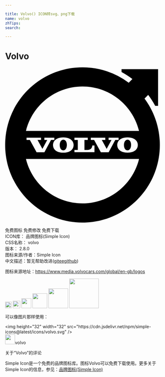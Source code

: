 ```yaml
---

title: Volvo() ICON转svg、png下载
name: volvo
zhTips: 
search: 

---
```


# Volvo  <small style="font-size: 60%;font-weight: 100"></small>

<div id="svg" class="svg-wrap">
<svg role="img" viewBox="0 0 24 24" xmlns="http://www.w3.org/2000/svg"><title>Volvo icon</title><path d="M11.269 11.225h-.522v-.343h2.072v.343h-.516v1.55h.479c.443 0 .734-.292.734-.69h.342v1.038h-3.11v-.347h.522zm2.533.001h-.515v-.344h2.248v.344h-.544l.758 1.383.749-1.383h-.448v-.344h1.55v.344h-.516l-1.027 1.9-1.21-.001zm5.181-.392c1.041 0 1.6.52 1.6 1.171 0 .66-.527 1.187-1.594 1.187-1.067 0-1.599-.526-1.599-1.187 0-.651.553-1.17 1.593-1.17zM5.781 12.61l.748-1.383h-.447v-.344H7.63v.344h-.515l-1.028 1.9-1.21-.001-1.045-1.899h-.514v-.344h2.247v.344h-.543zm3.237-1.775c1.041 0 1.6.52 1.6 1.171 0 .66-.527 1.187-1.594 1.187-1.067 0-1.599-.526-1.599-1.187 0-.651.552-1.17 1.593-1.17zm-.551 1.157c.007-.432.214-.809.57-.803.356.007.544.39.537.823-.008.407-.176.831-.567.824-.38-.007-.547-.427-.54-.844zm9.965 0c.007-.432.214-.809.57-.803.356.007.544.39.537.823-.008.407-.176.831-.567.824-.38-.007-.547-.427-.54-.844zM3.226 9.83C4.198 5.887 7.757 2.963 12 2.963c4.243 0 7.802 2.924 8.774 6.866zm17.548 4.342c-.972 3.942-4.531 6.866-8.774 6.866-4.243 0-7.802-2.924-8.774-6.866zm.849-9.341l.568-.569c.404.532.769 1.096 1.087 1.688h.449V.283H18.06v.444c.589.317 1.15.68 1.678 1.082l-.569.568A11.947 11.947 0 0 0 12 0C5.373 0 0 5.373 0 12s5.373 12 12 12 12-5.373 12-12c0-2.688-.884-5.17-2.377-7.17Z"/></svg>
</div>
<detail full-name='volvo'></detail>

<div class="detail-page">
<p>
<span><span class="badge-success badge">免费图标</span> <span class="badge-success badge">免费修改</span>  <span class="badge-success badge">免费下载</span> </span>
<br/>
<span>
ICON库：
<span class="badge-secondary badge">品牌图标(Simple Icon)</span> 
</span>
<br/>
<span>
CSS名称：
<span class="badge-secondary badge">volvo</span> 
</span>

<br/>
<span>
版本：
<span class="badge-secondary badge">2.8.0</span> 
</span>
<br/>
<span>图标来源/作者：<span class="badge-light badge">Simple Icon</span></span> 
<br/>
<span class="zh-detail">中文描述：暂无<span class="help-link"><span>帮助改进</span>(<a href="https://gitee.com/liuwave/icon-helper/edit/master/json/brands/volvo.json" target="_blank" rel="noopener noreferrer">gitee</a><a href="https://github.com/liuwave/icon-helper/edit/master/json/brands/volvo.json" target="_blank" rel="noopener noreferrer">github</a></span>)</span><br/>
</p>
</div><div class="description description alert alert-light"><p>图标来源地址：<a href="https://www.media.volvocars.com/global/en-gb/logos" target="_blank" rel="noopener noreferrer">https://www.media.volvocars.com/global/en-gb/logos</a></p></div>
<div class="alert alert-dark">
<img height="21" width="21" src="https://cdn.jsdelivr.net/npm/simple-icons@latest/icons/volvo.svg" />
<img height="24" width="24" src="https://cdn.jsdelivr.net/npm/simple-icons@latest/icons/volvo.svg" />
<img height="32" width="32" src="https://cdn.jsdelivr.net/npm/simple-icons@latest/icons/volvo.svg" />
<img height="48" width="48" src="https://cdn.jsdelivr.net/npm/simple-icons@latest/icons/volvo.svg" />
<img height="64" width="64" src="https://cdn.jsdelivr.net/npm/simple-icons@latest/icons/volvo.svg" />
<img height="96" width="96" src="https://cdn.jsdelivr.net/npm/simple-icons@latest/icons/volvo.svg" />

</div>
<div>
  <p>可以像图片那样使用：    
  </p>
  <div class="alert alert-primary" style="font-size: 14px">
    &lt;img height="32" width="32" src="https://cdn.jsdelivr.net/npm/simple-icons@latest/icons/volvo.svg" /&gt;
    <copy-btn content='<img height="32" width="32" src="https://cdn.jsdelivr.net/npm/simple-icons@latest/icons/volvo.svg" />'></copy-btn>
  </div>
  <div class="alert alert-secondary">
    <img height="32" width="32" src="https://cdn.jsdelivr.net/npm/simple-icons@latest/icons/volvo.svg" />volvo
    <copy-btn content="volvo" btn-title="复制图标名称"></copy-btn>
  </div>
</div>

<Vssue title="关于“Volvo”的评论" >关于“Volvo”的评论</Vssue>


<div><p>Simple Icon是一个免费的品牌图标库。图标Volvo可以免费下载使用。更多关于  Simple Icon的信息，参见：<a target="_blank" href="https://iconhelper.cn/brands.html">品牌图标(Simple Icon)</a>
</p></div>
